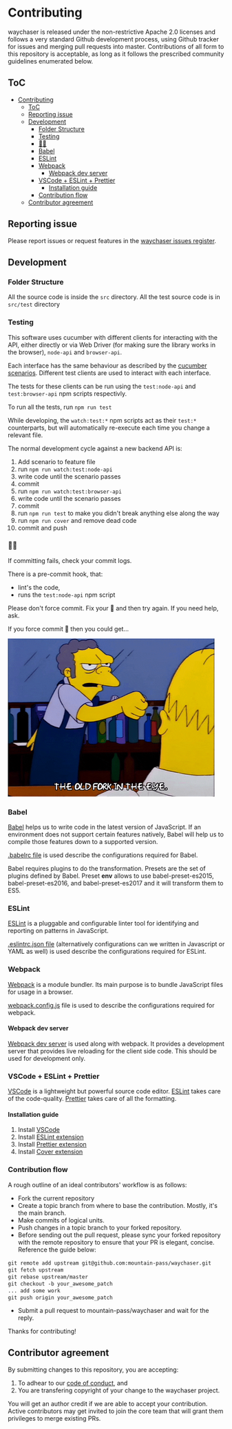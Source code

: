 
# Contributing

waychaser is released under the non-restrictive Apache 2.0 licenses and follows a very standard Github development process, using Github tracker for issues and merging pull requests into master. Contributions of all form to this repository is acceptable, as long as it follows the prescribed community guidelines enumerated below.

## ToC

- [Contributing](#contributing)
  - [ToC](#toc)
  - [Reporting issue](#reporting-issue)
  - [Development](#development)
    - [Folder Structure](#folder-structure)
    - [Testing](#testing)
    - [🚫💩](#)
    - [Babel](#babel)
    - [ESLint](#eslint)
    - [Webpack](#webpack)
      - [Webpack dev server](#webpack-dev-server)
    - [VSCode + ESLint + Prettier](#vscode--eslint--prettier)
      - [Installation guide](#installation-guide)
    - [Contribution flow](#contribution-flow)
  - [Contributor agreement](#contributor-agreement)

## Reporting issue

Please report issues or request features in the [waychaser issues register](https://github.com/mountain-pass/waychaser/issues).

## Development

### Folder Structure

All the source code is inside the `src` directory. All the test source code is in `src/test` directory

### Testing

This software uses cucumber with different clients for interacting with the API, either directly or via Web Driver (for making sure the library works in the browser), `node-api` and `browser-api`.

Each interface has the same behaviour as described by the [cucumber scenarios](./src/test). Different test clients are used to interact with each interface.

The tests for these clients can be run using the `test:node-api` and `test:browser-api` npm scripts respectivly.

To run all the tests, run `npm run test`

While developing, the `watch:test:*` npm scripts act as their `test:*` counterparts, but will automatically re-execute each time you change a relevant file.

The normal development cycle against a new backend API is:

1. Add scenario to feature file
2. run `npm run watch:test:node-api`
3. write code until the scenario passes
4. commit
5.  run `npm run watch:test:browser-api`
6.  write code until the scenario passes
7.  commit
8.  run `npm run test` to make you didn't break anything else along the way
9.  run `npm run cover` and remove dead code
10. commit and push

### 🚫💩

If committing fails, check your commit logs.

There is a pre-commit hook, that:

- lint's the code,
- runs the `test:node-api` npm script

Please don't force commit. Fix your 💩 and then try again. If you need help, ask.

If you force commit 💩 then you could get...

![the old fork in the eye](./docs/images/fork_in_the_eye.gif)

### Babel

[Babel](https://babeljs.io/) helps us to write code in the latest version of JavaScript. If an environment does not support certain features natively, Babel will help us to compile those features down to a supported version.

[.babelrc file](https://babeljs.io/docs/usage/babelrc/) is used describe the configurations required for Babel.

Babel requires plugins to do the transformation. Presets are the set of plugins defined by Babel. Preset **env** allows to use babel-preset-es2015, babel-preset-es2016, and babel-preset-es2017 and it will transform them to ES5.

### ESLint

[ESLint](https://eslint.org/) is a pluggable and configurable linter tool for identifying and reporting on patterns in JavaScript.

[.eslintrc.json file](<(https://eslint.org/docs/user-guide/configuring)>) (alternatively configurations can we written in Javascript or YAML as well) is used describe the configurations required for ESLint.

### Webpack

[Webpack](https://webpack.js.org/) is a module bundler. Its main purpose is to bundle JavaScript files for usage in a browser.

[webpack.config.js](https://webpack.js.org/configuration/) file is used to describe the configurations required for webpack.

#### Webpack dev server

[Webpack dev server](https://webpack.js.org/configuration/dev-server/) is used along with webpack. It provides a development server that provides live reloading for the client side code. This should be used for development only.

### VSCode + ESLint + Prettier

[VSCode](https://code.visualstudio.com/) is a lightweight but powerful source code editor. [ESLint](https://eslint.org/) takes care of the code-quality. [Prettier](https://prettier.io/) takes care of all the formatting.

#### Installation guide

1.  Install [VSCode](https://code.visualstudio.com/)
2.  Install [ESLint extension](https://marketplace.visualstudio.com/items?itemName=dbaeumer.vscode-eslint)
3.  Install [Prettier extension](https://marketplace.visualstudio.com/items?itemName=esbenp.prettier-vscode)
4.  Install [Cover extension](https://marketplace.visualstudio.com/items?itemName=hindlemail.cover)

### Contribution flow

A rough outline of an ideal contributors' workflow is as follows:

* Fork the current repository
* Create a topic branch from where to base the contribution. Mostly, it's the main branch.
* Make commits of logical units.
* Push changes in a topic branch to your forked repository.
* Before sending out the pull request, please sync your forked repository with the remote repository to ensure that your PR is elegant, concise. Reference the guide below:
```
git remote add upstream git@github.com:mountain-pass/waychaser.git
git fetch upstream
git rebase upstream/master
git checkout -b your_awesome_patch
... add some work
git push origin your_awesome_patch
```
* Submit a pull request to mountain-pass/waychaser and wait for the reply.

Thanks for contributing!

## Contributor agreement

By submitting changes to this repository, you are accepting:
1. To adhear to our [code of conduct](./CODE_OF_CONDUCT.md), and
2. You are transfering copyright of your change to the waychaser project.

You will get an author credit if we are able to accept your contribution. Active contributors may get invited to join the core team that will grant them privileges to merge existing PRs. 
